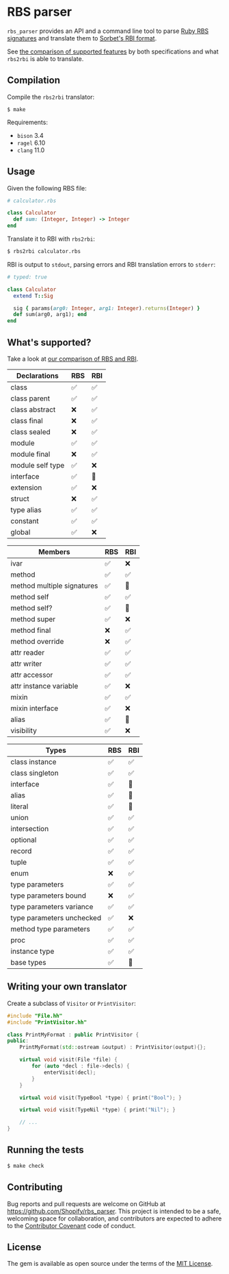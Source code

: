# RBS parser

`rbs_parser` provides an API and a command line tool to parse [Ruby RBS signatures](https://github.com/ruby/ruby-signature)
and translate them to [Sorbet's RBI format](https://sorbet.org/docs/rbi).

See [the comparison of supported features](./specs/README.md) by both specifications and what `rbs2rbi` is able to translate.

## Compilation

Compile the `rbs2rbi` translator:

```
$ make
```

Requirements:

* `bison` 3.4
* `ragel` 6.10
* `clang` 11.0

## Usage

Given the following RBS file:

```ruby
# calculator.rbs

class Calculator
  def sum: (Integer, Integer) -> Integer
end
```

Translate it to RBI with `rbs2rbi`:

```sh
$ rbs2rbi calculator.rbs
```

RBI is output to `stdout`, parsing errors and RBI translation errors to `stderr`:

```ruby
# typed: true

class Calculator
  extend T::Sig

  sig { params(arg0: Integer, arg1: Integer).returns(Integer) }
  def sum(arg0, arg1); end
end
```

## What's supported?

Take a look at [our comparison of RBS and RBI](specs/README.md).

| Declarations                          | RBS  | RBI  |
| ------------------------------------- | ---- | ---- |
| class                                 |  ✅  |  ✅  |
| class parent                          |  ✅  |  ✅  |
| class abstract                        |  ❌  |  ✅  |
| class final                           |  ❌  |  ✅  |
| class sealed                          |  ❌  |  ✅  |
| module                                |  ✅  |  ✅  |
| module final                          |  ❌  |  ✅  |
| module self type                      |  ✅  |  ❌  |
| interface                             |  ✅  |  🔶  |
| extension                             |  ✅  |  ❌  |
| struct                                |  ❌  |  ✅  |
| type alias                            |  ✅  |  ✅  |
| constant                              |  ✅  |  ✅  |
| global                                |  ✅  |  ❌  |

| Members                               | RBS  | RBI  |
| ------------------------------------- | ---- | ---- |
| ivar                                  |  ✅  |  ❌  |
| method                                |  ✅  |  ✅  |
| method multiple signatures            |  ✅  |  🔶  |
| method self                           |  ✅  |  ✅  |
| method self?                          |  ✅  |  🔶  |
| method super                          |  ✅  |  ❌  |
| method final                          |  ❌  |  ✅  |
| method override                       |  ❌  |  ✅  |
| attr reader                           |  ✅  |  ✅  |
| attr writer                           |  ✅  |  ✅  |
| attr accessor                         |  ✅  |  ✅  |
| attr instance variable                |  ✅  |  ❌  |
| mixin                                 |  ✅  |  ✅  |
| mixin interface                       |  ✅  |  ❌  |
| alias                                 |  ✅  |  🔶  |
| visibility                            |  ✅  |  ❌  |

| Types                                 | RBS  | RBI  |
| ------------------------------------- | ---- | ---- |
| class instance                        |  ✅  |  ✅  |
| class singleton                       |  ✅  |  ✅  |
| interface                             |  ✅  |  🔶  |
| alias                                 |  ✅  |  🔶  |
| literal                               |  ✅  |  🔶  |
| union                                 |  ✅  |  ✅  |
| intersection                          |  ✅  |  ✅  |
| optional                              |  ✅  |  ✅  |
| record                                |  ✅  |  ✅  |
| tuple                                 |  ✅  |  ✅  |
| enum                                  |  ❌  |  ✅  |
| type parameters                       |  ✅  |  ✅  |
| type parameters bound                 |  ❌  |  ✅  |
| type parameters variance              |  ✅  |  ✅  |
| type parameters unchecked             |  ✅  |  ❌  |
| method type parameters                |  ✅  |  ✅  |
| proc                                  |  ✅  |  ✅  |
| instance type                         |  ✅  |  ✅  |
| base types                            |  ✅  |  🔶  |

## Writing your own translator

Create a subclass of `Visitor` or `PrintVisitor`:

```c++
#include "File.hh"
#include "PrintVisitor.hh"

class PrintMyFormat : public PrintVisitor {
public:
    PrintMyFormat(std::ostream &output) : PrintVisitor(output){};

    virtual void visit(File *file) {
        for (auto *decl : file->decls) {
            enterVisit(decl);
        }
    }

    virtual void visit(TypeBool *type) { print("Bool"); }

    virtual void visit(TypeNil *type) { print("Nil"); }

	// ...
}
```

## Running the tests

```sh
$ make check
```

## Contributing

Bug reports and pull requests are welcome on GitHub at https://github.com/Shopify/rbs_parser.
This project is intended to be a safe, welcoming space for collaboration, and contributors
are expected to adhere to the [Contributor Covenant](CODE_OF_CONDUCT.md) code of conduct.

## License

The gem is available as open source under the terms of the [MIT License](LICENSE.md).
